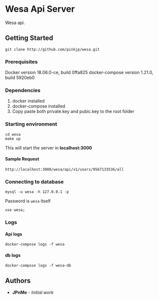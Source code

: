 # Wesa Api Server
Wesa api.
## Getting Started
    git clone http://github.com/pinkjp/wesa.git
### Prerequisites
Docker version 18.06.0-ce, build 0ffa825
docker-compose version 1.21.0, build 5920eb0
### Dependencies
 1. docker installed
 2. docker-compose installed
 3. Copy paste both private.key and pubic.key to the root folder	
		
### Starting environment
    cd wesa
    make up
This will start the server in **localhost:3000**
#### Sample Request
    http://localhost:3000/wesa/api/v1/users/9567133536/all

### Connecting to database

    mysql -u wesa -h 127.0.0.1 -p

Password is `wesa` itself

    use wesa;

### Logs
#### Api logs

    docker-compose logs -f wesa

#### db logs
    docker-compose logs -f wesa-db

####
## Authors

*  **JPnMe** - *Initial work*
